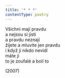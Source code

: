 ```yaml
---
title: '* * *'
contentType: poetry
---
```


<section>

Všichni mají pravdu  
a nejsou si jisti  
a pravdu neznají  
žijete a mluvíte jen pravdu  
i když ji nikdo nevidí  
máte ji  
to je zoufalé a bolí to

</section>

<section>

(2007)

</section>
